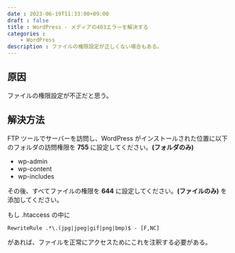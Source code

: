```yaml
---
date : 2023-06-19T11:33:00+09:00
draft : false
title : WordPress - メディアの403エラーを解決する
categories : 
    - WordPress
description : ファイルの権限設定が正しくない場合もある。
---
```


## 原因

ファイルの権限設定が不正だと思う。

## 解決方法

FTP ツールでサーバーを訪問し、WordPress がインストールされた位置に以下のフォルダの訪問権限を **755** に設定してください。**(フォルダのみ)**

- wp-admin
- wp-content
- wp-includes

その後、すべてファイルの権限を **644** に設定してください。**(ファイルのみ)**
を添加してください。

もし .htaccess の中に

```apacheconf
RewriteRule .*\.(jpg|jpeg|gif|png|bmp)$ - [F,NC]
```

があれば、ファイルを正常にアクセスためにこれを注釈する必要がある。
